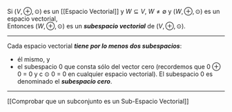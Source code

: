 Si $(V, ⊕, ⊙)$ es un [[Espacio Vectorial]] y $W ⊆ V$, $W ≠ ∅$ y $(W, ⊕, ⊙)$ es un espacio vectorial,   
Entonces $(W, ⊕, ⊙)$ es un ***subespacio vectorial*** de $(V, ⊕, ⊙)$.
***
Cada espacio vectorial ***tiene por lo menos dos subespacios***: 
- él mismo, y 
- el subespacio ${0}$ que consta sólo del vector cero (recordemos que 0 ⊕ 0 = 0 y c ⊙ 0 = 0 en cualquier espacio vectorial). El subespacio ${0}$ es denominado el ***subespacio cero***.
***
[[Comprobar que un subconjunto es un Sub-Espacio Vectorial]]
